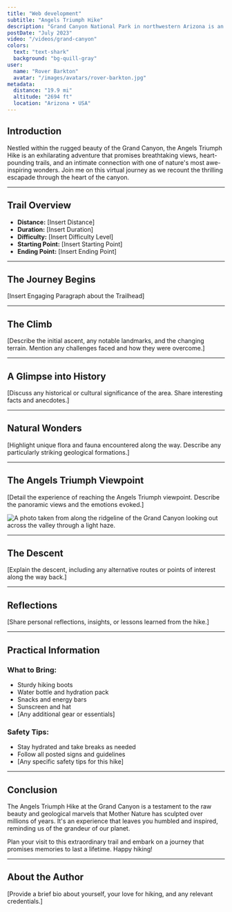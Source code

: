```yaml
---
title: "Web development"
subtitle: "Angels Triumph Hike"
description: "Grand Canyon National Park in northwestern Arizona is an iconic destination at the top of many travelers’ bucket lists. The highlight of the park, of course, is a gorge carved by the Colorado River. The Grand Canyon is the largest canyon in the United States, measuring up to 18 miles wide, 277 miles long, and 6,000 feet deep! The Colorado River has been carving the canyon for more than 5 million years. The process has revealed rock layers that are much older — the youngest rock layer, the Kaibab Formation, is 270 million years old."
postDate: "July 2023"
video: "/videos/grand-canyon"
colors:
  text: "text-shark"
  background: "bg-quill-gray"
user:
  name: "Rover Barkton"
  avatar: "/images/avatars/rover-barkton.jpg"
metadata:
  distance: "19.9 mi"
  altitude: "2694 ft"
  location: "Arizona • USA"
---
```


## Introduction

Nestled within the rugged beauty of the Grand Canyon, the Angels Triumph Hike is an exhilarating adventure that promises breathtaking views, heart-pounding trails, and an intimate connection with one of nature's most awe-inspiring wonders. Join me on this virtual journey as we recount the thrilling escapade through the heart of the canyon.

---

## Trail Overview

- **Distance:** [Insert Distance]
- **Duration:** [Insert Duration]
- **Difficulty:** [Insert Difficulty Level]
- **Starting Point:** [Insert Starting Point]
- **Ending Point:** [Insert Ending Point]

---

## The Journey Begins

[Insert Engaging Paragraph about the Trailhead]

---

## The Climb

[Describe the initial ascent, any notable landmarks, and the changing terrain. Mention any challenges faced and how they were overcome.]

---

## A Glimpse into History

[Discuss any historical or cultural significance of the area. Share interesting facts and anecdotes.]

---

## Natural Wonders

[Highlight unique flora and fauna encountered along the way. Describe any particularly striking geological formations.]

---

## The Angels Triumph Viewpoint

[Detail the experience of reaching the Angels Triumph viewpoint. Describe the panoramic views and the emotions evoked.]

![A photo taken from along the ridgeline of the Grand Canyon looking out across the valley through a light haze.](@assets/images/angel-triumph.jpg)

---

## The Descent

[Explain the descent, including any alternative routes or points of interest along the way back.]

---

## Reflections

[Share personal reflections, insights, or lessons learned from the hike.]

---

## Practical Information

### What to Bring:

- Sturdy hiking boots
- Water bottle and hydration pack
- Snacks and energy bars
- Sunscreen and hat
- [Any additional gear or essentials]

### Safety Tips:

- Stay hydrated and take breaks as needed
- Follow all posted signs and guidelines
- [Any specific safety tips for this hike]

---

## Conclusion

The Angels Triumph Hike at the Grand Canyon is a testament to the raw beauty and geological marvels that Mother Nature has sculpted over millions of years. It's an experience that leaves you humbled and inspired, reminding us of the grandeur of our planet.

Plan your visit to this extraordinary trail and embark on a journey that promises memories to last a lifetime. Happy hiking!

---

## About the Author

[Provide a brief bio about yourself, your love for hiking, and any relevant credentials.]
